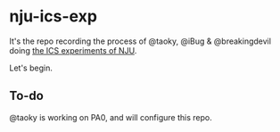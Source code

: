 # nju-ics-exp

It's the repo recording the process of @taoky, @iBug & @breakingdevil doing [the ICS experiments of NJU](https://legacy.gitbook.com/book/nju-ics/ics2018-programming-assignment).

Let's begin.

## To-do

@taoky is working on PA0, and will configure this repo.
